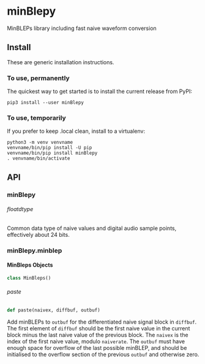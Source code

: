 # minBlepy
MinBLEPs library including fast naive waveform conversion

## Install
These are generic installation instructions.

### To use, permanently
The quickest way to get started is to install the current release from PyPI:
```
pip3 install --user minBlepy
```

### To use, temporarily
If you prefer to keep .local clean, install to a virtualenv:
```
python3 -m venv venvname
venvname/bin/pip install -U pip
venvname/bin/pip install minBlepy
. venvname/bin/activate
```

## API

<a id="minBlepy"></a>

### minBlepy

<a id="minBlepy.floatdtype"></a>

###### floatdtype

Common data type of naive values and digital audio sample points, effectively about 24 bits.

<a id="minBlepy.minblep"></a>

### minBlepy.minblep

<a id="minBlepy.minblep.MinBleps"></a>

#### MinBleps Objects

```python
class MinBleps()
```

<a id="minBlepy.minblep.MinBleps.paste"></a>

###### paste

```python
def paste(naivex, diffbuf, outbuf)
```

Add minBLEPs to `outbuf` for the differentiated naive signal block in `diffbuf`.
The first element of `diffbuf` should be the first naive value in the current block minus the last naive value of the previous block.
The `naivex` is the index of the first naive value, modulo `naiverate`.
The `outbuf` must have enough space for overflow of the last possible minBLEP, and should be initialised to the overflow section of the previous `outbuf` and otherwise zero.

